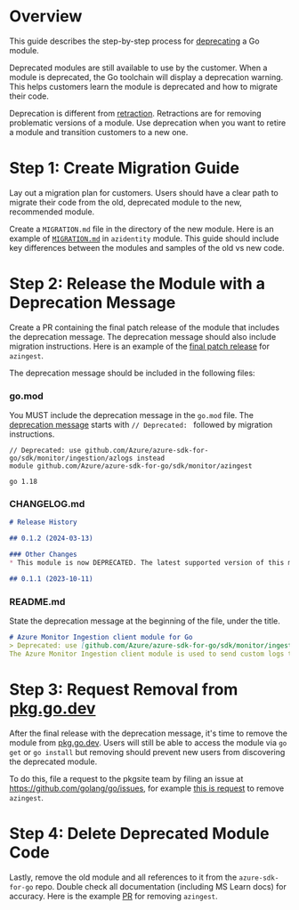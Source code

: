 # Overview

This guide describes the step-by-step process for [deprecating](https://go.dev/wiki/Deprecated) a Go module.

Deprecated modules are still available to use by the customer. When a module is deprecated, the Go toolchain will display a deprecation warning. This helps customers learn the module is deprecated and how to migrate their code.

Deprecation is different from [retraction](https://go.dev/ref/mod#go-mod-file-retract). Retractions are for removing problematic versions of a module. Use deprecation when you want to retire a module and transition customers to a new one.

# Step 1: Create Migration Guide

Lay out a migration plan for customers. Users should have a clear path to migrate their code from the old, deprecated module to the new, recommended module.

Create a `MIGRATION.md` file in the directory of the new module. Here is an example of [`MIGRATION.md`](https://github.com/Azure/azure-sdk-for-go/blob/main/sdk/azidentity/MIGRATION.md) in `azidentity` module. This guide should include key differences between the modules and samples of the old vs new code.


# Step 2: Release the Module with a Deprecation Message

Create a PR containing the final patch release of the module that includes the deprecation message. The deprecation message should also include migration instructions. Here is an example of the [final patch release](https://github.com/Azure/azure-sdk-for-go/pull/22578/files) for `azingest`.

The deprecation message should be included in the following files:

### go.mod

You MUST include the deprecation message in the `go.mod` file. The [deprecation message](https://go.dev/ref/mod#go-mod-file-module-deprecation) starts with `// Deprecated: ` followed by migration instructions.

```
// Deprecated: use github.com/Azure/azure-sdk-for-go/sdk/monitor/ingestion/azlogs instead
module github.com/Azure/azure-sdk-for-go/sdk/monitor/azingest

go 1.18
```

### CHANGELOG.md

```md
# Release History

## 0.1.2 (2024-03-13)

### Other Changes
* This module is now DEPRECATED. The latest supported version of this module is at [github.com/Azure/azure-sdk-for-go/sdk/monitor/ingestion/azlogs](https://pkg.go.dev/github.com/Azure/azure-sdk-for-go/sdk/monitor/ingestion/azlogs)

## 0.1.1 (2023-10-11)
```

### README.md

State the deprecation message at the beginning of the file, under the title.
```md
# Azure Monitor Ingestion client module for Go
> Deprecated: use [github.com/Azure/azure-sdk-for-go/sdk/monitor/ingestion/azlogs](https://pkg.go.dev/github.com/Azure/azure-sdk-for-go/sdk/monitor/ingestion/azlogs) instead
The Azure Monitor Ingestion client module is used to send custom logs to [Azure Monitor][azure_monitor_overview] using the [Logs Ingestion API][ingestion_overview].
```

# Step 3: Request Removal from [pkg.go.dev](https://pkg.go.dev/)

After the final release with the deprecation message, it's time to remove the module from [pkg.go.dev](https://pkg.go.dev/about). Users will still be able to access the module via `go get` or `go install` but removing should prevent new users from discovering the deprecated module.

To do this, file a request to the pkgsite team by filing an issue at https://github.com/golang/go/issues, for example [this is request](https://github.com/golang/go/issues/66302)  to remove `azingest`.

# Step 4: Delete Deprecated Module Code

Lastly, remove the old module and all references to it from the `azure-sdk-for-go` repo. Double check all documentation (including MS Learn docs) for accuracy. Here is the example [PR](https://github.com/Azure/azure-sdk-for-go/pull/22587/files) for removing `azingest`.
